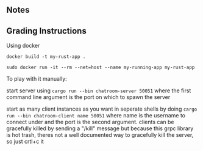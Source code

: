 ## Notes

## Grading Instructions
Using docker
```
docker build -t my-rust-app .

sudo docker run -it --rm --net=host --name my-running-app my-rust-app
```

To play with it manually:

start server using 
`cargo run --bin chatroom-server 50051` where the first command line argument is the port on which to spawn the server

start as many client instances as you want in seperate shells by doing `cargo run --bin chatroom-client name 50051` where name is the username to connect under and the port is the second argument. clients can be gracefully killed by sending a "/kill" message but because this grpc library is hot trash, theres not a well documented way to gracefully kill the server, so just crtl+c it